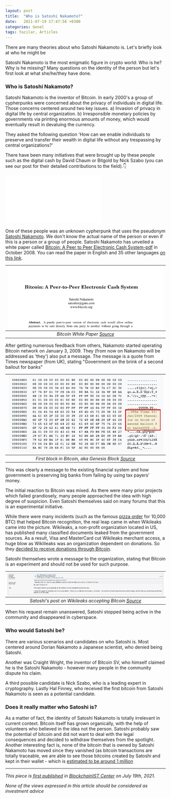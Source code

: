 ```yaml
---
layout: post
title:  "Who is Satoshi Nakamoto?"
date:   2021-07-19 17:47:56 +0300
categories: Genel
tags: Yazılar, Articles
---
```


There are many theories about who Satoshi Nakamoto is. Let's briefly look at who he might be

Satoshi Nakamoto is the most enigmatic figure in crypto world: Who is he? Why is he missing? Many questions on the identity of the person but let's first look at what she/he/they have done. 

### Who is Satoshi Nakamoto?
Satoshi Nakamoto is the inventor of Bitcoin. In early 2000's a group of cypherpunks were concerned about the privacy of individuals in digital life. Those concerns centered around two key issues. a) Invasion of privacy in digital life by central organization. b) Irresponsible monetary policies by governments via printing enormous amounts of money, which would eventually result in devaluing the currency. 

They asked the following question 'How can we enable individuals to preserve and transfer their wealth in digital life without any trespassing by central organizations?'

There have been many initiatives that were brought up by these people such as the digital cash by David Chaum or Bitgold by Nick Szabo (you can see our post for their detailed contributions to the field).👇

 ![pioneers](genel/2021/07/05/early-pioneers-of-blockchain-technology.html)

One of these people was an unknown cypherpunk that uses the pseudonym [Satoshi Nakamoto](https://en.wikipedia.org/wiki/Satoshi_Nakamoto). We don't know the actual name of the person or even if this is a person or a group of people. Satoshi Nakamoto has unveiled a white paper called [Bitcoin: A Peer to Peer Electronic Cash System-pdf](https://bitcoin.org/bitcoin.pdf) in October 2008. You can read the paper in English and 35 other languages [on this link](https://bitcoin.org/en/bitcoin-paper). 

| ![Bitcoin_White_Paper](/assets/Bitcoin-white-paper_800.png)|
|:--:| 
| *Bitcoin White Paper [Source](https://bitcoin.org/en/bitcoin-paper)*|

After getting numerous feedback from others, Nakamoto started operating Bitcoin network on January 3, 2009. They (from now on Nakamoto will be addressed as 'they') also put a message. The message is a quote from Times newspaper (from UK), stating "Government on the brink of a second bailout for banks"

| ![genesis_block](/assets/genesis-block_800.png)|
|:--:| 
| *First block in Bitcoin, aka Genesis Block [Source](https://en.bitcoin.it/wiki/Genesis_block)*|

This was clearly a message to the existing financial system and how government is preserving big banks from failing by using tax payers' money. 

The initial reaction to Bitcoin was mixed. As there were many prior projects which failed grandiosely, many people approached the idea with high degree of suspicion. Even Satoshi themselves said on many forums that this is an experimental initiative. 

While there were many incidents (such as the famous [pizza order](https://finance.yahoo.com/news/bitcoin-pizza-day-sees-first-112000121.html) for 10,000 BTC) that helped Bitcoin recognition, the real leap came in when Wikileaks came into the picture. Wikileaks, a non-profit organization located in US, has published many classified documents leaked from the government sources. As a result, Visa and MasterCard cut Wikileaks merchant access, a huge blow as Wiklileaks was an organization dependent on donations. So they [decided to receive donations through Bitcoin](https://twitter.com/wikileaks/status/80774521350668288). 

Satoshi themselves wrote a message to the organization, stating that Bitcoin is an experiment and should not be used for such purpose. 

| ![satoshi_message](/assets/satoshi_wikileaks.png)|
|:--:| 
| *Satoshi's post on Wikileaks accepting Bitcoin [Source](https://bitcointalk.org/index.php?topic=1735.msg26999#msg26999)*|

When his request remain unanswered, Satoshi stopped being active in the community and disappeared in cyberspace. 

### Who would Satoshi be?

There are various scenarios and candidates on who Satoshi is. Most centered around Dorian Nakamoto a Japanese scientist, who denied being Satoshi. 

Another was Craight Wright, the inventor of Bitcoin SV, who himself claimed he is the Satoshi Nakamoto - however many people in the community dispute his claim. 

A third possible candidate is Nick Szabo, who is a leading expert in cryptography. Lastly Hal Finney, who received the first bitcoin from Satoshi Nakamoto is seen as a potential candidate. 

### Does it really matter who Satoshi is?

As a matter of fact, the identity of Satoshi Nakamoto is totally irrelevant in current context. Bitcoin itself has grown organically, with the help of volunteers who believed in the idea not the person. Satoshi probably saw the potential of bitcoin and did not want to deal with the legal consequences and decided to withdraw themselves from the spotlight. Another interesting fact is, none of the bitcoin that is owned by Satoshi Nakamoto has moved since they vanished (as bitcoin transactions are totally traceable, we are able to see those bitcoins created by Satoshi and kept in their wallet - which is [estimated to be around 1 million](https://decrypt.co/34810/how-many-bitcoin-does-its-inventor-satoshi-nakamoto-still-own)

---
*This piece is [first published](https://medium.com/bcistcenter/early-pioneers-of-blockchain-technology-c69da94b0da8) in [BlockchainIST Center](https://medium.com/blockchainist-center) on July 19th, 2021.*

*None of the views expressed in this article should be considered as investment advice*
